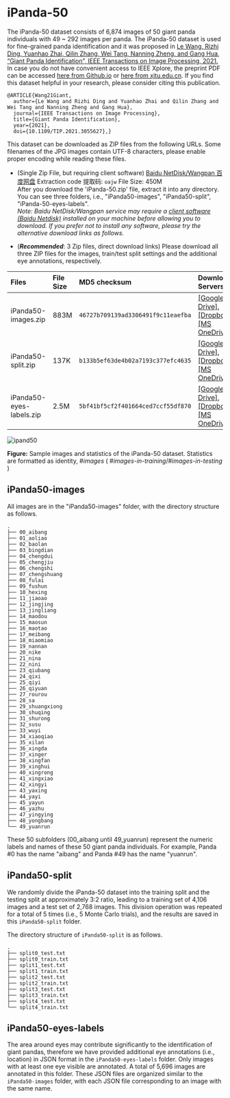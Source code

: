 # iPanda-50
The iPanda-50 dataset consists of 6,874 images of 50 giant panda individuals with 49 ~ 292 images per panda. The iPanda-50 dataset is used for fine-grained panda identification and it was proposed in [Le Wang, Rizhi Ding, Yuanhao Zhai, Qilin Zhang, Wei Tang, Nanning Zheng, and Gang Hua, “Giant Panda Identification”, IEEE Transactions on Image Processing, 2021.](https://doi.org/10.1109/tip.2021.3055627) In case you do not have convenient access to IEEE Xplore, the preprint PDF can be accessed [here from Github.io](https://qilin-zhang.github.io/_pages/pdfs/Giant_Panda_Identification_TIP.pdf) or [here from xjtu.edu.cn](http://gr.xjtu.edu.cn/documents/1809645/0/manuscript.pdf/47589606-3110-53de-eb0e-c7b4965940ad?t=1611713263900). If you find this dataset helpful in your research, please consider citing this publication. 
```
@ARTICLE{Wang21Giant,
  author={Le Wang and Rizhi Ding and Yuanhao Zhai and Qilin Zhang and Wei Tang and Nanning Zheng and Gang Hua},
  journal={IEEE Transactions on Image Processing}, 
  title={Giant Panda Identification}, 
  year={2021},
  doi={10.1109/TIP.2021.3055627},}
```
This dataset can be downloaded as ZIP files from the following URLs. Some filenames of the JPG images contain UTF-8 characters, please enable proper encoding while reading these files. 

* (Single Zip File, but requiring client software) [Baidu NetDisk/Wangpan 百度网盘](https://pan.baidu.com/s/11IOfCcKK-TwItU2q0XahGg) Extraction code 提取码: ``oajw``  File Size: 450M  
After you download the 'iPanda-50.zip' file, extract it into any directory.  You can see three folders, i.e., "iPanda50-images", "iPanda50-split", "iPanda-50-eyes-labels".   
*Note: Baidu NetDisk/Wangpan service may require a [client software (Baidu Netdisk)](https://pan.baidu.com/download) installed on your machine before allowing you to download. If you prefer not to install any software, please try the alternative download links as follows.* 

* (***Recommended***: 3 Zip files, direct download links) Please download all three ZIP files for the images, train/test split settings and the additional eye annotations, respectively.     

| Files                    | File Size      | MD5 checksum   |  Download Servers    |
| :---                     |     :---       |          :---  |  :---  |
| iPanda50-images.zip      | 883M     | ``46727b709139ad3306491f9c11eaefba``     | [[Google Drive]](https://drive.google.com/file/d/1nkh-g6a8JvWy-XsMaZqrN2AXoPlaXuFg/view?usp=sharing), [[Dropbox]](https://www.dropbox.com/s/esrh7udbz46qu1a/iPanda50-images.zip?dl=0), [[MS OneDrive]](https://1drv.ms/u/s!AtxtJtIHVHlkcLhAJm_tbI5kZe8?e=svx8Lf) |
| iPanda50-split.zip       | 137K       | ``b133b5ef63de4b02a7193c377efc4635``   | [[Google Drive]](https://drive.google.com/file/d/1gVREtFWkNec4xwqOyKkpuIQIyWU_Y_Ob/view?usp=sharing), [[Dropbox]](https://www.dropbox.com/s/65d0a5if6b5uc27/iPanda50-split.zip?dl=0), [[MS OneDrive]](https://1drv.ms/u/s!AtxtJtIHVHlkbdv3gFWWtaTkLek?e=s8pFf2) |
| iPanda50-eyes-labels.zip | 2.5M | ``5bf41bf5cf2f401664ced7ccf55df870`` | [[Google Drive]](https://drive.google.com/file/d/1jdACN98uOxedZDT-6X3rpbooLAAUEbNY/view?usp=sharing), [[Dropbox]](https://www.dropbox.com/s/xt6koer7tgg89ls/iPanda50-eyes-labels.zip), [[MS OneDrive]](https://1drv.ms/u/s!AtxtJtIHVHlkbqF4SQ_DChX0wOs?e=kjniJG) |
<!---
| Files                    | File Size      | MD5 checksum   |  
| :---                     |     :---       |          :---  | 
| [iPanda50-images.zip](https://drive.google.com/file/d/1nkh-g6a8JvWy-XsMaZqrN2AXoPlaXuFg/view?usp=sharing)      | 883M     | ``46727b709139ad3306491f9c11eaefba``     |
| [iPanda50-split.zip](https://drive.google.com/file/d/1gVREtFWkNec4xwqOyKkpuIQIyWU_Y_Ob/view?usp=sharing)       | 137K       | ``b133b5ef63de4b02a7193c377efc4635``       |
| [iPanda50-eyes-labels.zip](https://drive.google.com/file/d/1jdACN98uOxedZDT-6X3rpbooLAAUEbNY/view?usp=sharing) | 2.5M | ``5bf41bf5cf2f401664ced7ccf55df870`` |
-->


![ipand50](https://github.com/iPandaDateset/iPanda-50/raw/master/iPanda50.png)

**Figure:** Sample images and statistics of the iPanda-50 dataset. Statistics are formatted as identity, #*images*  ( #*images-in-training*/#*images-in-testing* )



## iPanda50-images

All images are in the "iPanda50-images" folder, with the directory structure as follows.  

```
.
├── 00_aibang
├── 01_aoliao
├── 02_baolan
├── 03_bingdian
├── 04_chengdui
├── 05_chengjiu
├── 06_chengshi
├── 07_chengshuang
├── 08_fulai
├── 09_fushun
├── 10_hexing
├── 11_jiaoao
├── 12_jingjing
├── 13_jingliang
├── 14_maodou
├── 15_maosun
├── 16_maotao
├── 17_meibang
├── 18_miaomiao
├── 19_nannan
├── 20_nike
├── 21_nina
├── 22_nini
├── 23_qiubang
├── 24_qixi
├── 25_qiyi
├── 26_qiyuan
├── 27_rourou
├── 28_sa
├── 29_shuangxiong
├── 30_shuqing
├── 31_shurong
├── 32_susu
├── 33_wuyi
├── 34_xiaoqiao
├── 35_xilan
├── 36_xingda
├── 37_xinger
├── 38_xingfan
├── 39_xinghui
├── 40_xingrong
├── 41_xingxiao
├── 42_xingyi
├── 43_yaxing
├── 44_yayi
├── 45_yayun
├── 46_yazhu
├── 47_yingying
├── 48_yongbang
└── 49_yuanrun 
```

These 50 subfolders (00_aibang until 49_yuanrun) represent the numeric labels and names of these 50 giant panda individuals. For example, Panda #0 has the name "aibang" and Panda #49 has the name "yuanrun".   


## iPanda50-split

We randomly divide the iPanda-50 dataset into the training split and the testing split at approximately 3:2 ratio, leading to a training set of 4,106 images and a test set of 2,768 images. This division operation was repeated for a total of 5 times (i.e., 5 Monte Carlo trials), and the results are saved in this ``iPanda50-split`` folder. 

The directory structure of ``iPanda50-split`` is as follows. 

```
.
├── split0_test.txt
├── split0_train.txt
├── split1_test.txt
├── split1_train.txt
├── split2_test.txt
├── split2_train.txt
├── split3_test.txt
├── split3_train.txt
├── split4_test.txt
└── split4_train.txt
```

## iPanda50-eyes-labels

The area around eyes may contribute significantly to the identification of giant pandas, therefore we have provided additional eye annotations (i.e., location) in JSON format in the ``iPanda50-eyes-labels`` folder. Only images with at least one eye visible are annotated. A total of 5,696 images are annotated in this folder. These JSON files are organized similar to the ``iPanda50-images`` folder, with each JSON file corresponding to an image with the same name.  
